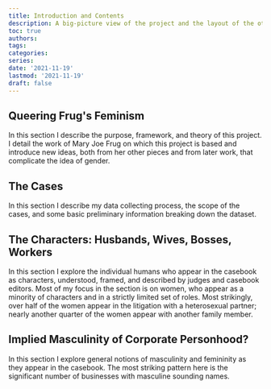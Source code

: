 ```yaml
---
title: Introduction and Contents
description: A big-picture view of the project and the layout of the other chapters.
toc: true
authors:
tags:
categories:
series:
date: '2021-11-19'
lastmod: '2021-11-19'
draft: false
---
```


## Queering Frug's Feminism

In this section I describe the purpose, framework, and theory of this project. I detail the work of Mary Joe Frug on which this project is based and introduce new ideas, both from her other pieces and from later work, that complicate the idea of gender. 

## The Cases

In this section I describe my data collecting process, the scope of the cases, and some basic preliminary information breaking down the dataset. 

## The Characters: Husbands, Wives, Bosses, Workers 

In this section I explore the individual humans who appear in the casebook as characters, understood, framed, and described by judges and casebook editors. Most of my focus in the section is on women, who appear as a minority of characters and in a strictly limited set of roles. Most strikingly, over half of the women appear in the litigation with a heterosexual partner; nearly another quarter of the women appear with another family member. 

## Implied Masculinity of Corporate Personhood?

In this section I explore general notions of masculinity and femininity as they appear in the casebook. The most striking pattern here is the significant number of businesses with masculine sounding names. 